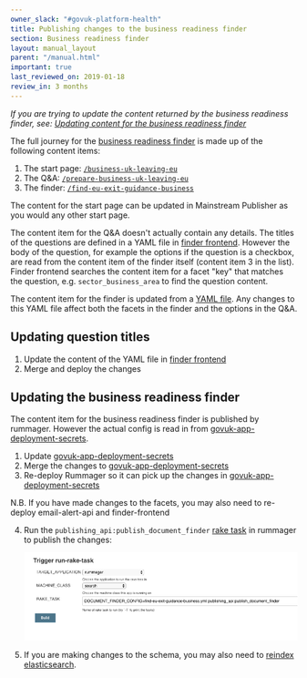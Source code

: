 ```yaml
---
owner_slack: "#govuk-platform-health"
title: Publishing changes to the business readiness finder
section: Business readiness finder
layout: manual_layout
parent: "/manual.html"
important: true
last_reviewed_on: 2019-01-18
review_in: 3 months
---
```


*If you are trying to update the content returned by the business readiness finder, see: [Updating content for the business readiness finder](/manual/business-readiness-update-content)*

The full journey for the  [business readiness finder][business-readiness-finder] is made up of the following content items:

1. The start page: [`/business-uk-leaving-eu`](https://www.gov.uk/business-uk-leaving-eu)
2. The Q&A: [`/prepare-business-uk-leaving-eu`](https://www.gov.uk/prepare-business-uk-leaving-eu)
3. The finder: [`/find-eu-exit-guidance-business`](https://www.gov.uk/find-eu-exit-guidance-business)

The content for the start page can be updated in Mainstream Publisher as you would any other start page.

The content item for the Q&A doesn't actually contain any details. The titles of the questions are defined in a YAML file in [finder frontend](finder-frontend). However the body of the question, for example the options if the question is a checkbox, are read from the content item of the finder itself (content item 3 in the list). Finder frontend searches the content item for a facet "key" that matches the question, e.g. `sector_business_area` to find the question content.

The content item for the finder is updated from a [YAML file](govuk-app-deployment-secrets). Any changes to this YAML file affect both the facets in the finder and the options in the Q&A.

## Updating question titles

1. Update the content of the YAML file in [finder frontend](finder-frontend)
2. Merge and deploy the changes

## Updating the business readiness finder

The content item for the business readiness finder is published by rummager. However the actual config is read in from [govuk-app-deployment-secrets](govuk-app-deployment-secrets).

1. Update [govuk-app-deployment-secrets](govuk-app-deployment-secrets)
2. Merge the changes to [govuk-app-deployment-secrets](govuk-app-deployment-secrets)
3. Re-deploy Rummager so it can pick up the changes in [govuk-app-deployment-secrets](govuk-app-deployment-secrets)

  N.B. If you have made changes to the facets, you may also need to re-deploy email-alert-api and finder-frontend

4. Run the `publishing_api:publish_document_finder` [rake task][staging-rake-task] in rummager to publish the changes:

    ![download](images/publish-business-readiness.png)

5. If you are making changes to the schema, you may also need to [reindex elasticsearch](/manual/reindex-elasticsearch).


[business-readiness-finder]: https://www.gov.uk/find-eu-exit-guidance-business
[finder-fronted]: https://github.com/alphagov/finder-frontend/blob/master/lib/prepare_business_uk_leaving_eu.yaml
[govuk-app-deployment-secrets]: https://github.com/alphagov/govuk-app-deployment-secrets/blob/master/shared_config/find-eu-exit-guidance-business.yml
[staging-rake-task]:https://deploy.staging.publishing.service.gov.uk/job/run-rake-task/parambuild/?TARGET_APPLICATION=rummager&MACHINE_CLASS=search&RAKE_TASK=DOCUMENT_FINDER_CONFIG=find-eu-exit-guidance-business.yml%20publishing_api:publish_document_finder
